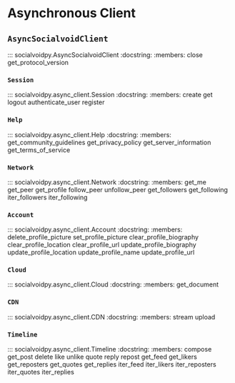 # Asynchronous Client

## `AsyncSocialvoidClient`

::: socialvoidpy.AsyncSocialvoidClient
    :docstring:
    :members: close get_protocol_version

### `Session`

::: socialvoidpy.async_client.Session
    :docstring:
    :members: create get logout authenticate_user register

### `Help`

::: socialvoidpy.async_client.Help
    :docstring:
    :members: get_community_guidelines get_privacy_policy get_server_information get_terms_of_service

### `Network`

::: socialvoidpy.async_client.Network
    :docstring:
    :members: get_me get_peer get_profile follow_peer unfollow_peer get_followers get_following iter_followers iter_following

### `Account`

::: socialvoidpy.async_client.Account
    :docstring:
    :members: delete_profile_picture set_profile_picture clear_profile_biography clear_profile_location clear_profile_url update_profile_biography update_profile_location update_profile_name update_profile_url

### `Cloud`

::: socialvoidpy.async_client.Cloud
    :docstring:
    :members: get_document

### `CDN`

::: socialvoidpy.async_client.CDN
    :docstring:
    :members: stream upload

### `Timeline`

::: socialvoidpy.async_client.Timeline
    :docstring:
    :members: compose get_post delete like unlike quote reply repost get_feed get_likers get_reposters get_quotes get_replies iter_feed iter_likers iter_reposters iter_quotes iter_replies
